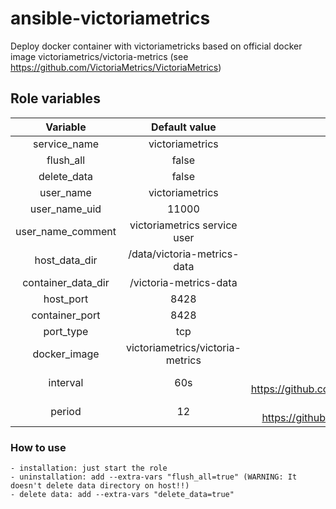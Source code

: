 # ansible-victoriametrics
Deploy docker container with victoriametricks based on official docker image victoriametrics/victoria-metrics (see https://github.com/VictoriaMetrics/VictoriaMetrics)

## Role variables
| Variable | Default value | Description |
| :---:        |     :---:      |         :---: |  
service_name                    |       victoriametrics                     |   Service name
flush_all                       |       false                               |
delete_data                     |       false                               |
user_name                       |       victoriametrics                     |   User
user_name_uid                   |       11000                               |   User ID
user_name_comment               |       victoriametrics service user        |   Comment
host_data_dir                   |       /data/victoria-metrics-data         |   Data directory on host
container_data_dir              |       /victoria-metrics-data              |   Container data directory
host_port                       |       8428                                |   Port on host
container_port                  |       8428                                |   Container port
port_type                       |       tcp                                 |   Port type
docker_image                    |       victoriametrics/victoria-metrics    |   Docker image
interval                        |       60s                                 |   Deduplication option (see https://github.com/VictoriaMetrics/VictoriaMetrics#deduplication)
period                          |       12                                  |   Retention period (see https://github.com/VictoriaMetrics/VictoriaMetrics#retention)

### How to use
    - installation: just start the role
    - uninstallation: add --extra-vars "flush_all=true" (WARNING: It doesn't delete data directory on host!!)
    - delete data: add --extra-vars "delete_data=true"
